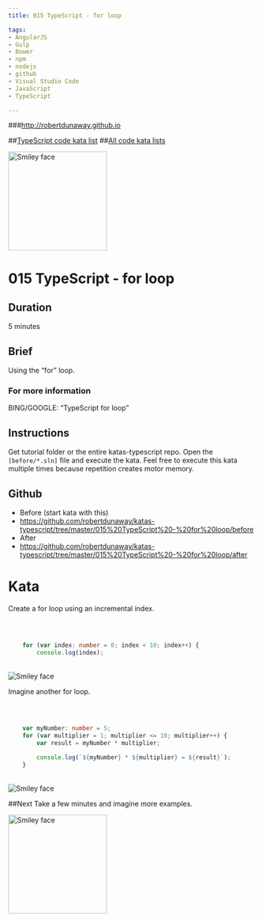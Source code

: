 ```yaml
---
title: 015 TypeScript - for loop

tags: 
- AngularJS
- Gulp
- Bower
- npm
- nodejs
- github
- Visual Studio Code
- JavaScript
- TypeScript

---
```


###http://robertdunaway.github.io

##[TypeScript code kata list](http://mycodekatas.github.io/typescript.html)
##[All code kata lists](http://mycodekatas.github.io/)

 <img src="https://raw.githubusercontent.com/robertdunaway/katas-typescript/master/katas-TS-logo.png" alt="Smiley face" height="200" width="200"> 

# 015 TypeScript - for loop

## Duration
5 minutes

## Brief
Using the “for” loop.

### For more information 
BING/GOOGLE: “TypeScript for loop”

## Instructions
Get tutorial folder or the entire katas-typescript repo.
Open the `[before/*.sln]` file and execute the kata.
Feel free to execute this kata multiple times because repetition creates motor memory.

## Github
 - Before (start kata with this)
  - https://github.com/robertdunaway/katas-typescript/tree/master/015%20TypeScript%20-%20for%20loop/before
 - After
  - https://github.com/robertdunaway/katas-typescript/tree/master/015%20TypeScript%20-%20for%20loop/after


# Kata

Create a for loop using an incremental index.

<br>

```typescript

	for (var index: number = 0; index < 10; index++) {
	    console.log(index);


```

<br>

 <img src="https://raw.githubusercontent.com/robertdunaway/katas-typescript/master/015%20TypeScript%20-%20for%20loop/1.png" alt="Smiley face"> 

<br>


Imagine another for loop.

<br>

```typescript

	var myNumber: number = 5;
	for (var multiplier = 1; multiplier <= 10; multiplier++) {
	    var result = myNumber * multiplier;
	    
	    console.log(`${myNumber} * ${multiplier} = ${result}`);
	}


```

<br>

 <img src="https://raw.githubusercontent.com/robertdunaway/katas-typescript/master/015%20TypeScript%20-%20for%20loop/2.png" alt="Smiley face"> 

##Next
Take a few minutes and imagine more examples. 

 <img src="https://raw.githubusercontent.com/robertdunaway/katas-typescript/master/katas-TS-logo.png" alt="Smiley face" height="200" width="200"> 